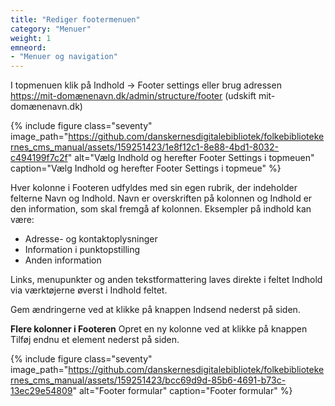 ```yaml
---
title: "Rediger footermenuen"
category: "Menuer"
weight: 1
emneord:
- "Menuer og navigation"
---
```

I topmenuen klik på Indhold -> Footer settings eller brug adressen https://mit-domænenavn.dk/admin/structure/footer (udskift mit-domænenavn.dk)

{% include figure class="seventy" image_path="https://github.com/danskernesdigitalebibliotek/folkebibliotekernes_cms_manual/assets/159251423/1e8f12c1-8e88-4bd1-8032-c494199f7c2f" alt="Vælg Indhold og herefter Footer Settings i topmeuen" caption="Vælg Indhold og herefter Footer Settings i topmeue" %}

Hver kolonne i Footeren udfyldes med sin egen rubrik, der indeholder felterne Navn og Indhold. Navn er overskriften på kolonnen og Indhold er den information, som skal fremgå af kolonnen. Eksempler på indhold kan være:

- Adresse- og kontaktoplysninger
- Information i punktopstilling
- Anden information

Links, menupunkter og anden tekstformattering laves direkte i feltet Indhold via værktøjerne øverst i Indhold feltet.

Gem ændringerne ved at klikke på knappen Indsend nederst på siden.

**Flere kolonner i Footeren**
Opret en ny kolonne ved at klikke på knappen Tilføj endnu et element nederst på siden.

{% include figure class="seventy" image_path="https://github.com/danskernesdigitalebibliotek/folkebibliotekernes_cms_manual/assets/159251423/bcc69d9d-85b6-4691-b73c-13ec29e54809" alt="Footer formular" caption="Footer formular" %}
